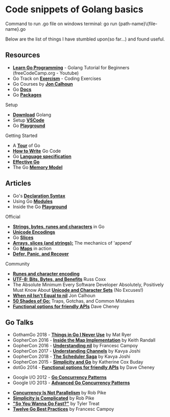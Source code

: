 # Code snippets of Golang basics

Command to run .go file on windows terminal: go run {path-name}\\{file-name}.go

Below are the list of things I have stumbled upon(so far...) and found useful.

## Resources

* **[Learn Go Programming](https://www.youtube.com/watch?v=YS4e4q9oBaU)** - Golang Tutorial for Beginners (freeCodeCamp.org - Youtube)
* Go Track on **[Exercism](https://exercism.io/my/tracks/go)** - Coding Exercises
* Go Courses by **[Jon Calhoun](https://courses.calhoun.io/courses)**
* Go **[Docs](https://golang.org/doc/)**
* Go **[Packages](https://pkg.go.dev/)**

Setup

* **[Download](https://golang.org/)** Golang
* Setup **[VSCode](https://code.visualstudio.com/docs/languages/go)**
* Go **[Playground](https://play.golang.org/)**

Getting Started

* A **[Tour](https://tour.golang.org/welcome/1)** of Go
* **[How to Write](https://golang.org/doc/code.html)** Go Code
* Go **[Language specification](https://golang.org/ref/spec)**
* **[Effective Go](https://golang.org/doc/effective_go.html)**
* The Go **[Memory Model](https://golang.org/ref/mem)**

## Articles

* Go's **[Declaration Syntax](https://blog.golang.org/declaration-syntax)**
* Using Go **[Modules](https://blog.golang.org/using-go-modules)**
* Inside the Go **[Playground](https://blog.golang.org/playground)**

Official

* **[Strings, bytes, runes and characters](https://blog.golang.org/strings)** in Go
* **[Unicode Encodings](https://unicodebook.readthedocs.io/unicode_encodings.html)**
* Go **[Slices](https://blog.golang.org/slices-intro)**
* **[Arrays, slices (and strings):](https://blog.golang.org/slices)** The mechanics of 'append'
* Go **[Maps](https://blog.golang.org/maps)** in action
* **[Defer, Panic, and Recover](https://blog.golang.org/defer-panic-and-recover)**

Community

* **[Runes and character encoding](https://yourbasic.org/golang/rune/#:~:text=The%20rune%20type%20is%20an,and%20a%20few%20other%20characters.)**
* **[UTF-8: Bits, Bytes, and Benefits](https://research.swtch.com/utf8)** Russ Coxx
* The Absolute Minimum Every Software Developer Absolutely, Positively Must Know About **[Unicode and Character Sets](https://www.joelonsoftware.com/2003/10/08/the-absolute-minimum-every-software-developer-absolutely-positively-must-know-about-unicode-and-character-sets-no-excuses/)** (No Excuses!)
* **[When nil Isn't Equal to nil](https://www.calhoun.io/when-nil-isnt-equal-to-nil/)** Jon Calhoun
* **[50 Shades of Go:](http://devs.cloudimmunity.com/gotchas-and-common-mistakes-in-go-golang/)** Traps, Gotchas, and Common Mistakes
* **[Functional options for friendly APIs](https://dave.cheney.net/2014/10/17/functional-options-for-friendly-apis)** Dave Cheney

## Go Talks

* GothamGo 2018 - **[Things in Go I Never Use](https://www.youtube.com/watch?v=5DVV36uqQ4E)** by Mat Ryer
* GopherCon 2016 - **[Inside the Map Implementation](https://www.youtube.com/watch?v=Tl7mi9QmLns)** by Keith Randall
* GopherCon 2016 - **[Understanding nil](https://www.youtube.com/watch?v=ynoY2xz-F8s)** by Francesc Campoy
* GopherCon 2017 - **[Understanding Channels](https://www.youtube.com/watch?v=KBZlN0izeiY)** by Kavya Joshi
* GopherCon 2018 - **[The Scheduler Saga](https://www.youtube.com/watch?v=YHRO5WQGh0k)** by Kavya Joshi
* GopherCon 2015 - **[Simplicity and Go](https://www.youtube.com/watch?v=S6mEo_FHZ5Y&list=WL&index=3)** by Katherine Cox Buday
* dotGo 2014 - **[Functional options for friendly APIs](https://www.youtube.com/watch?v=24lFtGHWxAQ&list=WL&index=2&t=0s)** by Dave Cheney

- Google I/O 2012 - **[Go Concurrency Patterns](https://www.youtube.com/watch?v=f6kdp27TYZs)**
- Google I/O 2013 - **[Advanced Go Concurrency Patterns](https://www.youtube.com/watch?v=QDDwwePbDtw)**

* **[Concurrency Is Not Parallelism](https://www.youtube.com/watch?v=cN_DpYBzKso)** by Rob Pike
* **[Simplicity is Complicated](https://www.youtube.com/watch?v=rFejpH_tAHM)** by Rob Pike
* **["So You Wanna Go Fast?"](https://www.youtube.com/watch?v=DJ4d_PZ6Gns&list=WL&index=2&t=353s)** by Tyler Treat
* **[Twelve Go Best Practices](https://www.youtube.com/watch?v=8D3Vmm1BGoY&list=WL&index=2&t=0s)** by Francesc Campoy
